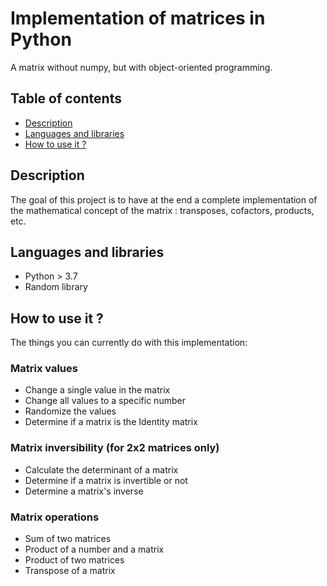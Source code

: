# Implementation of matrices in Python
A matrix without numpy, but with object-oriented programming.

## Table of contents
* [Description](#description)
* [Languages and libraries](#languages-and-library)
* [How to use it ?](#how-to-use-it)

## Description
The goal of this project is to have at the end a complete implementation of the mathematical concept of the matrix : transposes, cofactors, products, etc.

## Languages and libraries
* Python > 3.7
* Random library

## How to use it ?
The things you can currently do with this implementation:

### Matrix values
* Change a single value in the matrix
* Change all values to a specific number
* Randomize the values
* Determine if a matrix is the Identity matrix

### Matrix inversibility (for 2x2 matrices only)
* Calculate the determinant of a matrix
* Determine if a matrix is invertible or not
* Determine a matrix's inverse
### Matrix operations 
* Sum of two matrices
* Product of a number and a matrix
* Product of two matrices
* Transpose of a matrix
